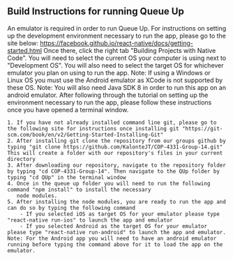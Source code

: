 Build Instructions for running Queue Up
----------------------------------------
An emulator is required in order to run Queue Up. For instructions on setting up the development
environment necessary to run the app, please go to the site below:
https://facebook.github.io/react-native/docs/getting-started.html
Once there, click the right tab "Building Projects with Native Code". You will need to select
the current OS your computer is using next to "Development OS". You will also need to
select the target OS for whichever emulator you plan on using to run the app. 
Note: If using a Windows or Linux OS you must use the Android emulator as XCode is not supported by these OS.
Note: You will also need Java SDK 8 in order to run this app on an android emulator.
After following through the tutorial on setting up the environment necessary to run the app, please follow these instructions once you have opened a terminal window.

	1. If you have not already installed command line git, please go to the following site for instructions once installing git "https://git-scm.com/book/en/v2/Getting-Started-Installing-Git"
	2. After installing git clone the repository from our groups github by typing "git clone https://github.com/KalonteJT/COP-4331-Group-14.git" This will create a folder with our repository's files in your current directory
	3. After downloading our repository, navigate to the repository folder by typing "cd COP-4331-Group-14". Then navigate to the QUp folder by typing "cd QUp" in the terminal window
	4. Once in the queue up folder you will need to run the following command "npm install" to install the necessary
	   node modules.
	5. After installing the node modules, you are ready to run the app and can do so by typing the following command
		- If you selected iOS as target OS for your emulator please type "react-native run-ios" to launch the app and emulator
		- If you selected Android as the target OS for your emulator please type "react-native run-android" to launch the app and emulator. Note: For the Android app you will need to have an android emulator running before typing the command above for it to load the app on the emulator.
